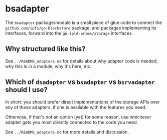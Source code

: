 bsadapter
=========

The `bsadapter` package/module is a small piece of glue code to connect
the `github.com/ipfs/go-blockstore` package, and packages implementing its interfaces,
forward into the `go-ipld-prime/storage` interfaces.


Why structured like this?
-------------------------

See `../README_adapters.md` for details about why adapter code is needed,
why this is in a module, why it's here, etc.


Which of `dsadapter` vs `bsadapter` vs `bsrvadapter` should I use?
------------------------------------------------------------------

In short: you should prefer direct implementations of the storage APIs
over any of these adapters, if one is available with the features you need.

Otherwise, if that's not an option (yet) for some reason,
use whichever adapter gets you most directly connected to the code you need.

See `../README_adapters.md` for more details and discussion.
